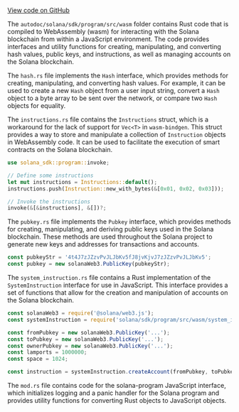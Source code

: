 [View code on GitHub](https://github.com/solana-labs/solana/tree/master/na/sdk/program/src/wasm)

The `autodoc/solana/sdk/program/src/wasm` folder contains Rust code that is compiled to WebAssembly (wasm) for interacting with the Solana blockchain from within a JavaScript environment. The code provides interfaces and utility functions for creating, manipulating, and converting hash values, public keys, and instructions, as well as managing accounts on the Solana blockchain.

The `hash.rs` file implements the `Hash` interface, which provides methods for creating, manipulating, and converting hash values. For example, it can be used to create a new `Hash` object from a user input string, convert a `Hash` object to a byte array to be sent over the network, or compare two `Hash` objects for equality.

The `instructions.rs` file contains the `Instructions` struct, which is a workaround for the lack of support for `Vec<T>` in `wasm-bindgen`. This struct provides a way to store and manipulate a collection of `Instruction` objects in WebAssembly code. It can be used to facilitate the execution of smart contracts on the Solana blockchain.

```rust
use solana_sdk::program::invoke;

// Define some instructions
let mut instructions = Instructions::default();
instructions.push(Instruction::new_with_bytes(&[0x01, 0x02, 0x03]));

// Invoke the instructions
invoke(&[&instructions], &[])?;
```

The `pubkey.rs` file implements the `Pubkey` interface, which provides methods for creating, manipulating, and deriving public keys used in the Solana blockchain. These methods are used throughout the Solana project to generate new keys and addresses for transactions and accounts.

```javascript
const pubkeyStr = '4t4J7zJZzvPvJLJbKv5fJ8jvKjvJ7zJZzvPvJLJbKv5';
const pubkey = new solanaWeb3.PublicKey(pubkeyStr);
```

The `system_instruction.rs` file contains a Rust implementation of the `SystemInstruction` interface for use in JavaScript. This interface provides a set of functions that allow for the creation and manipulation of accounts on the Solana blockchain.

```javascript
const solanaWeb3 = require('@solana/web3.js');
const systemInstruction = require('solana/sdk/program/src/wasm/system_instruction');

const fromPubkey = new solanaWeb3.PublicKey('...');
const toPubkey = new solanaWeb3.PublicKey('...');
const ownerPubkey = new solanaWeb3.PublicKey('...');
const lamports = 1000000;
const space = 1024;

const instruction = systemInstruction.createAccount(fromPubkey, toPubkey, lamports, space, ownerPubkey);
```

The `mod.rs` file contains code for the solana-program JavaScript interface, which initializes logging and a panic handler for the Solana program and provides utility functions for converting Rust objects to JavaScript objects.
